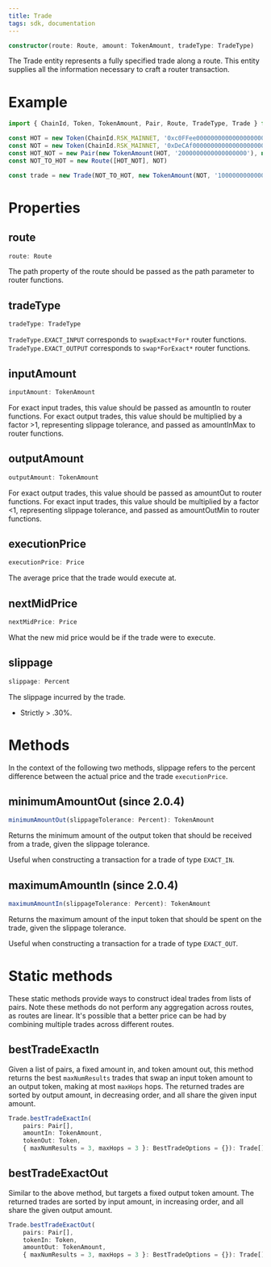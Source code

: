```yaml
---
title: Trade
tags: sdk, documentation
---
```


```typescript
constructor(route: Route, amount: TokenAmount, tradeType: TradeType)
```

The Trade entity represents a fully specified trade along a route. This entity supplies all the information necessary to craft a router transaction.

# Example

```typescript
import { ChainId, Token, TokenAmount, Pair, Route, TradeType, Trade } from '@thinkanddev/uniswap-sdk-rsk'

const HOT = new Token(ChainId.RSK_MAINNET, '0xc0FFee0000000000000000000000000000000000', 18, 'HOT', 'Caffeine')
const NOT = new Token(ChainId.RSK_MAINNET, '0xDeCAf00000000000000000000000000000000000', 18, 'NOT', 'Caffeine')
const HOT_NOT = new Pair(new TokenAmount(HOT, '2000000000000000000'), new TokenAmount(NOT, '1000000000000000000'))
const NOT_TO_HOT = new Route([HOT_NOT], NOT)

const trade = new Trade(NOT_TO_HOT, new TokenAmount(NOT, '1000000000000000'), TradeType.EXACT_INPUT)
```

# Properties

## route

```typescript
route: Route
```

The <Link to='/docs/v2/SDK/route#path'>path</Link> property of the route should be passed as the path parameter to router functions.

## tradeType

```typescript
tradeType: TradeType
```

`TradeType.EXACT_INPUT` corresponds to `swapExact*For*` router functions. `TradeType.EXACT_OUTPUT` corresponds to `swap*ForExact*` router functions.

## inputAmount

```typescript
inputAmount: TokenAmount
```

For exact input trades, this value should be passed as amountIn to router functions. For exact output trades, this value should be multiplied by a factor >1, representing slippage tolerance, and passed as amountInMax to router functions.

## outputAmount

```typescript
outputAmount: TokenAmount
```

For exact output trades, this value should be passed as amountOut to router functions. For exact input trades, this value should be multiplied by a factor <1, representing slippage tolerance, and passed as amountOutMin to router functions.

## executionPrice

```typescript
executionPrice: Price
```

The average price that the trade would execute at.

## nextMidPrice

```typescript
nextMidPrice: Price
```

What the new mid price would be if the trade were to execute.

## slippage

```typescript
slippage: Percent
```

The slippage incurred by the trade.

- Strictly > .30%.

# Methods

In the context of the following two methods, slippage refers to the percent difference between the actual price and the trade `executionPrice`.

## minimumAmountOut (since 2.0.4)

```typescript
minimumAmountOut(slippageTolerance: Percent): TokenAmount
```

Returns the minimum amount of the output token that should be received from a trade, given the slippage tolerance.

Useful when constructing a transaction for a trade of type `EXACT_IN`.

## maximumAmountIn (since 2.0.4)

```typescript
maximumAmountIn(slippageTolerance: Percent): TokenAmount
```

Returns the maximum amount of the input token that should be spent on the trade, given the slippage tolerance.

Useful when constructing a transaction for a trade of type `EXACT_OUT`.

# Static methods

These static methods provide ways to construct ideal trades from lists of pairs.
Note these methods do not perform any aggregation across routes, as routes are linear.
It's possible that a better price can be had by combining multiple trades across
different routes.

## bestTradeExactIn

Given a list of pairs, a fixed amount in, and token amount out,
this method returns the best `maxNumResults` trades that swap
an input token amount to an output token, making at most `maxHops` hops.
The returned trades are sorted by output amount, in decreasing order, and
all share the given input amount.

```typescript
Trade.bestTradeExactIn(
    pairs: Pair[],
    amountIn: TokenAmount,
    tokenOut: Token,
    { maxNumResults = 3, maxHops = 3 }: BestTradeOptions = {}): Trade[]
```

## bestTradeExactOut

Similar to the above method, but targets a fixed output token amount.
The returned trades are sorted by input amount, in increasing order,
and all share the given output amount.

```typescript
Trade.bestTradeExactOut(
    pairs: Pair[],
    tokenIn: Token,
    amountOut: TokenAmount,
    { maxNumResults = 3, maxHops = 3 }: BestTradeOptions = {}): Trade[]
```
